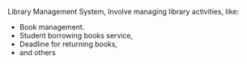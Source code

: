 Library Management System,
 Involve managing library activities, like:
   - Book management.
   - Student borrowing books service,
   - Deadline for returning books,
   - and others
